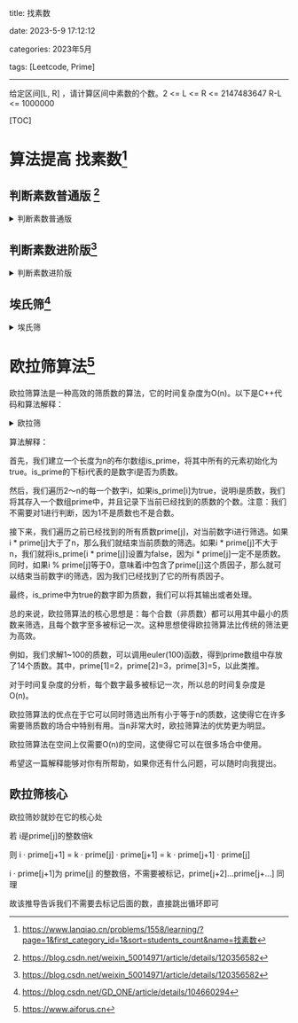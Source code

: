 
title: 找素数

date: 2023-5-9 17:12:12

categories: 2023年5月

tags: [Leetcode, Prime]

---

给定区间[L, R] ，请计算区间中素数的个数。2 <= L <= R <= 2147483647 R-L <= 1000000

<!-- more -->

[TOC]
 
#  算法提高 找素数[^1] 

## 判断素数普通版 [^2]

<details>
    <summary>判断素数普通版</summary>

```

bool primeNum(int n){
    if(n==2){
        return true;
    }
    if(n%2==0){
        return false;
    }
    for(int i=2;i*i<=n;i++){
        if(n%i==0){
            return false;
        }
    }
    return true;
}

```

</details>

## 判断素数进阶版[^2]


<details>
    <summary>判断素数进阶版</summary>

```

/*
一个数能整除另一个数，那么必能整除另一个数的因数
一个数不能整除另一个数，那么必不能整除另一个数的倍数

从5开始，6n、6n+1、6n+2、6n+3、6n+4、6n+5中，6n、6n+2、6n+3、6n+4都可以整除2或3，则这些数不是素数；
只需判断剩下的6n+1、6n+5（即6m-1、6m+1，6m两侧的数）是不是素数即可；
6n+1、6n+5不能整除2或3，则这些数不能整除（6i、6i+2、6i+3、6i+4），
所以只需进一步判断能否整除6i+1、6i+5（不包括1，从5开始；即5+6i、5+6i+2）即可（循环的步长变为6）
*/

bool primeNumPro(int n){
    if(n==1 || n==4){
        return false;
    }
    if(n==2 || n==3){
        return true;
    }
    if(n%2==0){
        return false;
    }
    if(n%6!=1 && n%6!=5){
        return false;
    }
    for(int i=5;i*i<=n;i+=6){
        if((n%i==0) || (n%(i+2)==0)){
            return false;
        }
    }
    return true;
}

```

</details>

## 埃氏筛[^3]

<details>
    <summary>埃氏筛</summary>

```

int primeArray[1000000];
int eratosthenes(int l, int r){
    for(int i=2;i<=r/i;i++){
        if(primeArray[i]==0){
            for(int j=i*i;j<=r;j+=i){
                primeArray[j]=1;
            }
        }
    }
    int cnt=0;
    for(int i=l;i<=r;i++){
        if(primeArray[i]==0){
            cnt++;
        }
    }
    return cnt;
}

```

</details>


# 欧拉筛算法[^4]
欧拉筛算法是一种高效的筛质数的算法，它的时间复杂度为O(n)。以下是C++代码和算法解释：

<details>
    <summary>欧拉筛</summary>


```c++
const int MAXN = 1e7 + 5;
int prime[MAXN];
bool is_prime[MAXN];
int eulerSize = 0;

void euler(int n) {
    memset(is_prime, true, sizeof(is_prime));
    is_prime[0] = is_prime[1] = false;
    eulerSize = 0;
    for (int i = 2; i <= n; i++) {
        if (is_prime[i]) {
            prime[++eulerSize] = i;
        }
        for (int j = 1; j <= eulerSize; j++) {
            if (i * prime[j] > n) break;
            is_prime[i * prime[j]] = false;
            if (i % prime[j] == 0) break;
        }
    }
}
```


</details>


算法解释：

首先，我们建立一个长度为n的布尔数组is_prime，将其中所有的元素初始化为true。is_prime的下标i代表的是数字i是否为质数。

然后，我们遍历2～n的每一个数字i，如果is_prime[i]为true，说明i是质数，我们将其存入一个数组prime中，并且记录下当前已经找到的质数的个数。注意：我们不需要对1进行判断，因为1不是质数也不是合数。

接下来，我们遍历之前已经找到的所有质数prime[j]，对当前数字i进行筛选。如果i * prime[j]大于了n，那么我们就结束当前质数的筛选。如果i * prime[j]不大于n，我们就将is_prime[i * prime[j]]设置为false，因为i * prime[j]一定不是质数。同时，如果i % prime[j]等于0，意味着i中包含了prime[j]这个质因子，那么就可以结束当前数字i的筛选，因为我们已经找到了它的所有质因子。

最终，is_prime中为true的数字即为质数，我们可以将其输出或者处理。

总的来说，欧拉筛算法的核心思想是：每个合数（非质数）都可以用其中最小的质数来筛选，且每个数字至多被标记一次。这种思想使得欧拉筛算法比传统的筛法更为高效。

例如，我们求解1~100的质数，可以调用euler(100)函数，得到prime数组中存放了14个质数。其中，prime[1]=2，prime[2]=3，prime[3]=5，以此类推。

对于时间复杂度的分析，每个数字最多被标记一次，所以总的时间复杂度是 O(n)。

欧拉筛算法的优点在于它可以同时筛选出所有小于等于n的质数，这使得它在许多需要筛质数的场合中特别有用。当n非常大时，欧拉筛算法的优势更为明显。

欧拉筛算法在空间上仅需要O(n)的空间，这使得它可以在很多场合中使用。

希望这一篇解释能够对你有所帮助，如果你还有什么问题，可以随时向我提出。


## 欧拉筛核心

欧拉筛妙就妙在它的核心处

 若 i是prime[j]的整数倍k

 则  i · prime[j+1] = k · prime[j] · prime[j+1] = k · prime[j+1] · prime[j]

 i · prime[j+1]为 prime[j] 的整数倍，不需要被标记，prime[j+2]...prime[j+...] 同理

 故该推导告诉我们不需要去标记后面的数，直接跳出循环即可

[^1]: https://www.lanqiao.cn/problems/1558/learning/?page=1&first_category_id=1&sort=students_count&name=找素数

[^2]:https://blog.csdn.net/weixin_50014971/article/details/120356582

[^3]:https://blog.csdn.net/GD_ONE/article/details/104660294

[^4]:https://www.aiforus.cn

[^5]:https://zhuanlan.zhihu.com/p/427544409#:~:text=如果要寻找区间%20%5Bm%2Cn%5D的素数，只需用%20埃氏筛%20打表%20n以内的素数%20到%20向量prime,（或数组），然后在prime中找到%20不小于m的最小素数%20，一直输出到%20不大于n%20为止%20比如，寻找%20%5B50%2C90%5D的素数，代码可以如下

